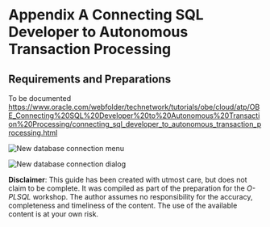 # Appendix A Connecting SQL Developer to Autonomous Transaction Processing

## Requirements and Preparations

To be documented https://www.oracle.com/webfolder/technetwork/tutorials/obe/cloud/atp/OBE_Connecting%20SQL%20Developer%20to%20Autonomous%20Transaction%20Processing/connecting_sql_developer_to_autonomous_transaction_processing.html

![New database connection menu](../images/new_db_connect.png)

![New database connection dialog](../images/db_connect_dialog.png)

**Disclaimer**: This guide has been created with utmost care, but does not claim to be complete. It was compiled as part of the preparation for the *O-PLSQL* workshop. The author assumes no responsibility for the accuracy, completeness and timeliness of the content. The use of the available content is at your own risk.